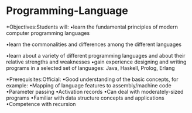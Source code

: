 # Programming-Language
*Objectives:Students will: 
•learn the fundamental principles of modern computer programming languages

•learn the commonalities and differences among the different languages 

•learn about a variety of different programming languages and about their relative strengths and weaknesses
•gain experience designing and writing programs in a selected set of languages: Java, Haskell, Prolog, Erlang

*Prerequisites:Official: 
•Good understanding of the basic concepts, for example:
•Mapping of language features to assembly/machine code
•Parameter passing
•Activation records
•Can deal with moderately-sized programs
•Familiar with data structure concepts and applications
•Competence with recursion
